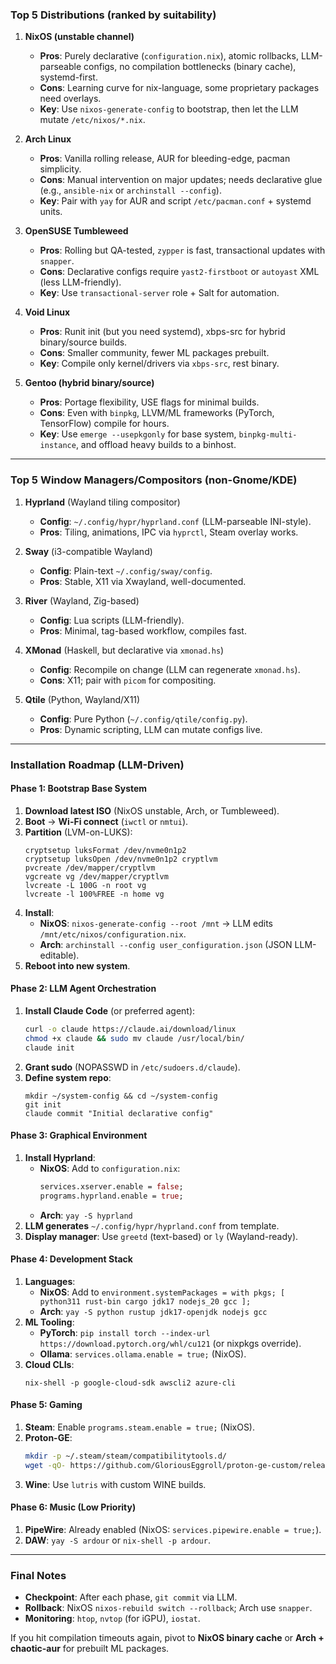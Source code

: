 ### Top 5 Distributions (ranked by suitability)

1. **NixOS (unstable channel)**  
   - **Pros**: Purely declarative (`configuration.nix`), atomic rollbacks, LLM-parseable configs, no compilation bottlenecks (binary cache), systemd-first.  
   - **Cons**: Learning curve for nix-language, some proprietary packages need overlays.  
   - **Key**: Use `nixos-generate-config` to bootstrap, then let the LLM mutate `/etc/nixos/*.nix`.

2. **Arch Linux**  
   - **Pros**: Vanilla rolling release, AUR for bleeding-edge, pacman simplicity.  
   - **Cons**: Manual intervention on major updates; needs declarative glue (e.g., `ansible-nix` or `archinstall --config`).  
   - **Key**: Pair with `yay` for AUR and script `/etc/pacman.conf` + systemd units.

3. **OpenSUSE Tumbleweed**  
   - **Pros**: Rolling but QA-tested, `zypper` is fast, transactional updates with `snapper`.  
   - **Cons**: Declarative configs require `yast2-firstboot` or `autoyast` XML (less LLM-friendly).  
   - **Key**: Use `transactional-server` role + Salt for automation.

4. **Void Linux**  
   - **Pros**: Runit init (but you need systemd), xbps-src for hybrid binary/source builds.  
   - **Cons**: Smaller community, fewer ML packages prebuilt.  
   - **Key**: Compile only kernel/drivers via `xbps-src`, rest binary.

5. **Gentoo (hybrid binary/source)**  
   - **Pros**: Portage flexibility, USE flags for minimal builds.  
   - **Cons**: Even with `binpkg`, LLVM/ML frameworks (PyTorch, TensorFlow) compile for hours.  
   - **Key**: Use `emerge --usepkgonly` for base system, `binpkg-multi-instance`, and offload heavy builds to a binhost.

---

### Top 5 Window Managers/Compositors (non-Gnome/KDE)

1. **Hyprland** (Wayland tiling compositor)  
   - **Config**: `~/.config/hypr/hyprland.conf` (LLM-parseable INI-style).  
   - **Pros**: Tiling, animations, IPC via `hyprctl`, Steam overlay works.

2. **Sway** (i3-compatible Wayland)  
   - **Config**: Plain-text `~/.config/sway/config`.  
   - **Pros**: Stable, X11 via Xwayland, well-documented.

3. **River** (Wayland, Zig-based)  
   - **Config**: Lua scripts (LLM-friendly).  
   - **Pros**: Minimal, tag-based workflow, compiles fast.

4. **XMonad** (Haskell, but declarative via `xmonad.hs`)  
   - **Config**: Recompile on change (LLM can regenerate `xmonad.hs`).  
   - **Cons**: X11; pair with `picom` for compositing.

5. **Qtile** (Python, Wayland/X11)  
   - **Config**: Pure Python (`~/.config/qtile/config.py`).  
   - **Pros**: Dynamic scripting, LLM can mutate configs live.

---

### Installation Roadmap (LLM-Driven)

#### Phase 1: Bootstrap Base System
1. **Download latest ISO** (NixOS unstable, Arch, or Tumbleweed).  
2. **Boot** → **Wi-Fi connect** (`iwctl` or `nmtui`).  
3. **Partition** (LVM-on-LUKS):  
   ```
   cryptsetup luksFormat /dev/nvme0n1p2
   cryptsetup luksOpen /dev/nvme0n1p2 cryptlvm
   pvcreate /dev/mapper/cryptlvm
   vgcreate vg /dev/mapper/cryptlvm
   lvcreate -L 100G -n root vg
   lvcreate -l 100%FREE -n home vg
   ```
4. **Install**:  
   - **NixOS**: `nixos-generate-config --root /mnt` → LLM edits `/mnt/etc/nixos/configuration.nix`.  
   - **Arch**: `archinstall --config user_configuration.json` (JSON LLM-editable).  
5. **Reboot into new system**.

#### Phase 2: LLM Agent Orchestration
1. **Install Claude Code** (or preferred agent):  
   ```bash
   curl -o claude https://claude.ai/download/linux
   chmod +x claude && sudo mv claude /usr/local/bin/
   claude init
   ```
2. **Grant sudo** (NOPASSWD in `/etc/sudoers.d/claude`).  
3. **Define system repo**:  
   ```
   mkdir ~/system-config && cd ~/system-config
   git init
   claude commit "Initial declarative config"
   ```

#### Phase 3: Graphical Environment
1. **Install Hyprland**:  
   - **NixOS**: Add to `configuration.nix`:  
     ```nix
     services.xserver.enable = false;
     programs.hyprland.enable = true;
     ```
   - **Arch**: `yay -S hyprland`  
2. **LLM generates** `~/.config/hypr/hyprland.conf` from template.  
3. **Display manager**: Use `greetd` (text-based) or `ly` (Wayland-ready).

#### Phase 4: Development Stack
1. **Languages**:  
   - **NixOS**: Add to `environment.systemPackages = with pkgs; [ python311 rust-bin cargo jdk17 nodejs_20 gcc ];`  
   - **Arch**: `yay -S python rustup jdk17-openjdk nodejs gcc`  
2. **ML Tooling**:  
   - **PyTorch**: `pip install torch --index-url https://download.pytorch.org/whl/cu121` (or nixpkgs override).  
   - **Ollama**: `services.ollama.enable = true;` (NixOS).  
3. **Cloud CLIs**:  
   ```
   nix-shell -p google-cloud-sdk awscli2 azure-cli
   ```

#### Phase 5: Gaming
1. **Steam**: Enable `programs.steam.enable = true;` (NixOS).  
2. **Proton-GE**:  
   ```bash
   mkdir -p ~/.steam/steam/compatibilitytools.d/
   wget -qO- https://github.com/GloriousEggroll/proton-ge-custom/releases/download/GE-Proton8-25/proton-ge-8-25.tar.gz | tar -xzf - -C ~/.steam/steam/compatibilitytools.d/
   ```
3. **Wine**: Use `lutris` with custom WINE builds.

#### Phase 6: Music (Low Priority)
1. **PipeWire**: Already enabled (NixOS: `services.pipewire.enable = true;`).  
2. **DAW**: `yay -S ardour` or `nix-shell -p ardour`.

---

### Final Notes
- **Checkpoint**: After each phase, `git commit` via LLM.  
- **Rollback**: NixOS `nixos-rebuild switch --rollback`; Arch use `snapper`.  
- **Monitoring**: `htop`, `nvtop` (for iGPU), `iostat`.  

If you hit compilation timeouts again, pivot to **NixOS binary cache** or **Arch + chaotic-aur** for prebuilt ML packages.